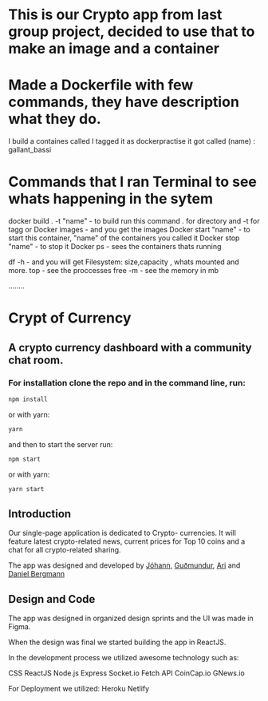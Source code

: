 # This is our Crypto app from last group project, decided to use that to make an image and a container

# Made a Dockerfile with few commands, they have description what they do.

I build a containes called I tagged it as dockerpractise it got called (name) : gallant_bassi 



# Commands that I ran Terminal to see whats happening in the sytem

docker build . -t "name"  - to build run this command . for directory and -t for tagg or 
Docker images             - and you get the images 
Docker start "name"       - to start this container, "name" of the containers you called it
Docker stop "name"        - to stop it
Docker ps                 - sees the containers thats running

df -h                     - and you will get Filesystem: size,capacity , whats mounted and more.
top                       - see the proccesses
free -m                   - see the memory in mb





........





# Crypt of Currency
## A crypto currency dashboard with a community chat room. 

### For installation clone the repo and in the command line, run:

 ```bash
 npm install
 ```

 or with yarn:

  ```bash
 yarn
 ```

 and then to start the server run: 

 ```bash
 npm start
 ```

 or with yarn:

  ```bash
 yarn start
 ```

 ## Introduction

 Our single-page application is dedicated to Crypto- currencies. It will feature latest crypto-related news, current prices for Top 10 coins and a chat for all crypto-related sharing. 

 The app was designed and developed by [Jóhann](https://github.com/johannTor), [Guðmundur](https://github.com/gvestmann), [Ari](https://github.com/Aridaniel) and [Daniel Bergmann](https://github.com/daniel-bergmann) 

 ## Design and Code

 The app was designed in organized design sprints and the UI was made in Figma.

 When the design was final we started building the app in ReactJS.

 In the development process we utilized awesome technology such as:
 
 CSS
 ReactJS
 Node.js
 Express
 Socket.io
 Fetch API
 CoinCap.io
 GNews.io

 For Deployment we utilized:
 Heroku
 Netlify
 

 








